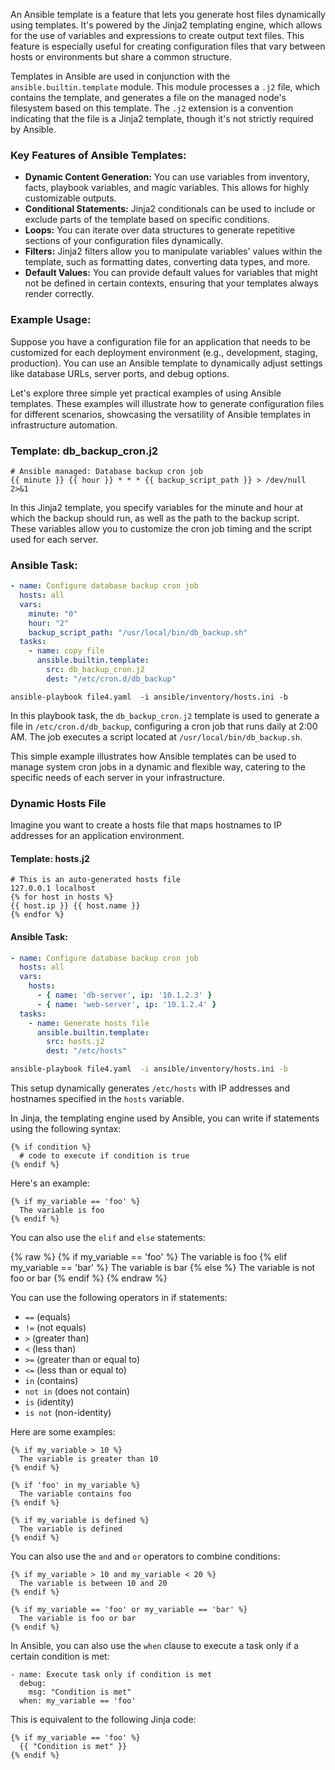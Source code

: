 An Ansible template is a feature that lets you generate host files dynamically using templates. It's powered by the Jinja2 templating engine, which allows for the use of variables and expressions to create output text files. This feature is especially useful for creating configuration files that vary between hosts or environments but share a common structure.

Templates in Ansible are used in conjunction with the `ansible.builtin.template` module. This module processes a `.j2` file, which contains the template, and generates a file on the managed node's filesystem based on this template. The `.j2` extension is a convention indicating that the file is a Jinja2 template, though it's not strictly required by Ansible.

### Key Features of Ansible Templates:
- **Dynamic Content Generation:** You can use variables from inventory, facts, playbook variables, and magic variables. This allows for highly customizable outputs.
- **Conditional Statements:** Jinja2 conditionals can be used to include or exclude parts of the template based on specific conditions.
- **Loops:** You can iterate over data structures to generate repetitive sections of your configuration files dynamically.
- **Filters:** Jinja2 filters allow you to manipulate variables' values within the template, such as formatting dates, converting data types, and more.
- **Default Values:** You can provide default values for variables that might not be defined in certain contexts, ensuring that your templates always render correctly.

### Example Usage:
Suppose you have a configuration file for an application that needs to be customized for each deployment environment (e.g., development, staging, production). You can use an Ansible template to dynamically adjust settings like database URLs, server ports, and debug options.


Let's explore three simple yet practical examples of using Ansible templates. These examples will illustrate how to generate configuration files for different scenarios, showcasing the versatility of Ansible templates in infrastructure automation.

### Template: db_backup_cron.j2

```cron
# Ansible managed: Database backup cron job
{{ minute }} {{ hour }} * * * {{ backup_script_path }} > /dev/null 2>&1
```

In this Jinja2 template, you specify variables for the minute and hour at which the backup should run, as well as the path to the backup script. These variables allow you to customize the cron job timing and the script used for each server.

### Ansible Task:

```yaml
- name: Configure database backup cron job
  hosts: all
  vars:
    minute: "0"
    hour: "2"
    backup_script_path: "/usr/local/bin/db_backup.sh"
  tasks:
    - name: copy file
      ansible.builtin.template:
        src: db_backup_cron.j2
        dest: "/etc/cron.d/db_backup"
```

```shell
ansible-playbook file4.yaml  -i ansible/inventory/hosts.ini -b
```


In this playbook task, the `db_backup_cron.j2` template is used to generate a file in `/etc/cron.d/db_backup`, configuring a cron job that runs daily at 2:00 AM. The job executes a script located at `/usr/local/bin/db_backup.sh`.

This simple example illustrates how Ansible templates can be used to manage system cron jobs in a dynamic and flexible way, catering to the specific needs of each server in your infrastructure.


### Dynamic Hosts File

Imagine you want to create a hosts file that maps hostnames to IP addresses for an application environment.

#### Template: hosts.j2

```jinja
# This is an auto-generated hosts file
127.0.0.1 localhost
{% for host in hosts %}
{{ host.ip }} {{ host.name }}
{% endfor %}
```

#### Ansible Task:

```yaml
- name: Configure database backup cron job
  hosts: all
  vars:
    hosts:
      - { name: 'db-server', ip: '10.1.2.3' }
      - { name: 'web-server', ip: '10.1.2.4' }
  tasks:
    - name: Generate hosts file
      ansible.builtin.template:
        src: hosts.j2
        dest: "/etc/hosts"

```

```bash
ansible-playbook file4.yaml  -i ansible/inventory/hosts.ini -b
```

This setup dynamically generates `/etc/hosts` with IP addresses and hostnames specified in the `hosts` variable.

In Jinja, the templating engine used by Ansible, you can write if statements using the following syntax:

```j2
{% if condition %}
  # code to execute if condition is true
{% endif %}
```

Here's an example:

```j2
{% if my_variable == 'foo' %}
  The variable is foo
{% endif %}
```

You can also use the `elif` and `else` statements:

{% raw %}
{% if my_variable == 'foo' %}
  The variable is foo
{% elif my_variable == 'bar' %}
  The variable is bar
{% else %}
  The variable is not foo or bar
{% endif %}
{% endraw %}

You can use the following operators in if statements:

* `==` (equals)
* `!=` (not equals)
* `>` (greater than)
* `<` (less than)
* `>=` (greater than or equal to)
* `<=` (less than or equal to)
* `in` (contains)
* `not in` (does not contain)
* `is` (identity)
* `is not` (non-identity)

Here are some examples:

```
{% if my_variable > 10 %}
  The variable is greater than 10
{% endif %}

{% if 'foo' in my_variable %}
  The variable contains foo
{% endif %}

{% if my_variable is defined %}
  The variable is defined
{% endif %}
```

You can also use the `and` and `or` operators to combine conditions:

```
{% if my_variable > 10 and my_variable < 20 %}
  The variable is between 10 and 20
{% endif %}

{% if my_variable == 'foo' or my_variable == 'bar' %}
  The variable is foo or bar
{% endif %}
```

In Ansible, you can also use the `when` clause to execute a task only if a certain condition is met:

```
- name: Execute task only if condition is met
  debug:
    msg: "Condition is met"
  when: my_variable == 'foo'
```

This is equivalent to the following Jinja code:

```
{% if my_variable == 'foo' %}
  {{ "Condition is met" }}
{% endif %}
```
